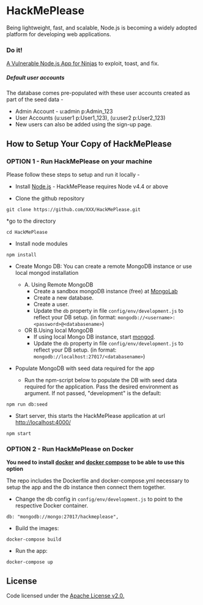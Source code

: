 # HackMePlease

Being lightweight, fast, and scalable, Node.js is becoming a widely adopted platform for developing web applications. 


### Do it!
[A Vulnerable Node.js App for Ninjas](http://xxx.herokuapp.com/) to exploit, toast, and fix.

##### Default user accounts
The database comes pre-populated with these user accounts created as part of the seed data -
* Admin Account - u:admin p:Admin_123
* User Accounts (u:user1 p:User1_123), (u:user2 p:User2_123)
* New users can also be added using the sign-up page.

## How to Setup Your Copy of HackMePlease

### OPTION 1 - Run HackMePlease on your machine

Please follow these steps to setup and run it locally -
* Install [Node.js](http://nodejs.org/) - HackMePlease requires Node v4.4 or above

* Clone the github repository
```
git clone https://github.com/XXX/HackMePlease.git
```

*go to the directory
```
cd HackMePlease
```

* Install node modules
```
npm install
```

* Create Mongo DB:
    You can create a remote MongoDB instance or use local mongod installation
    * A. Using Remote MongoDB
        * Create a sandbox mongoDB instance (free) at [MongoLab](https://mongolab.com/plans/pricing/)
        * Create a new database.
        * Create a user.
        * Update the `db` property in file `config/env/development.js` to reflect your DB setup. (in format: `mongodb://<username>:<password>@<databasename>`)
    * OR B.Using local MongoDB
        * If using local Mongo DB instance, start [mongod](http://docs.mongodb.org/manual/reference/program/mongod/#bin.mongod).
        * Update the `db` property in file `config/env/development.js` to reflect your DB setup. (in format: `mongodb://localhost:27017/<databasename>`)

* Populate MongoDB with seed data required for the app
    * Run the npm-script below to populate the DB with seed data required for the application. Pass the desired environment as argument. If not passed, "development" is the default:
```
npm run db:seed
```
* Start server, this starts the HackMePlease application at url [http://localhost:4000/](http://localhost:4000/)
```
npm start
```

### OPTION 2 - Run HackMePlease on Docker

**You need to install [docker](https://docs.docker.com/installation/) and [docker compose](https://docs.docker.com/compose/install/) to be able to use this option**

The repo includes the Dockerfile and docker-compose.yml necessary to setup the app and the db instance then connect them together.

* Change the db config in `config/env/development.js` to point to the respective Docker container.
```
db: "mongodb://mongo:27017/hackmeplease",
```
* Build the images:
```
docker-compose build
```
* Run the app:
```
docker-compose up
```

## License
Code licensed under the [Apache License v2.0.](http://www.apache.org/licenses/LICENSE-2.0)
